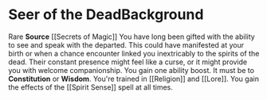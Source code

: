 ﻿---
ability:
- Constitution
- Wisdom
ability_boost:
- Constitution
- Wisdom
feat: null
id: '243'
name: Seer of the Dead
prerequisite: null
rarity: Rare
skill:
- '[[DATABASE/skill/Religion|Religion]]'
- Undead [[DATABASE/skill/Lore|Lore]]
source: '[[DATABASE/source/Secrets of Magic|Secrets of Magic]]'
subcategory: general
trait:
- '[[DATABASE/trait/Rare|Rare]]'
type: Background

---
# Seer of the Dead<span class="item-type">Background</span>

<span class="trait-rare item-trait">Rare</span>
**Source** [[Secrets of Magic]] 
You have long been gifted with the ability to see and speak with the departed. This could have manifested at your birth or when a chance encounter linked you inextricably to the spirits of the dead. Their constant presence might feel like a curse, or it might provide you with welcome companionship.
 You gain one ability boost. It must be to **Constitution** or **Wisdom**.
 You're trained in [[Religion]] and [[Lore]]. You gain the effects of the [[Spirit Sense]] spell at all times.